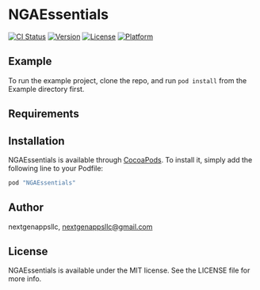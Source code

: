 # NGAEssentials

[![CI Status](http://img.shields.io/travis/nextgenappsllc/NGAEssentials.svg?style=flat)](https://travis-ci.org/nextgenappsllc/NGAEssentials)
[![Version](https://img.shields.io/cocoapods/v/NGAEssentials.svg?style=flat)](http://cocoapods.org/pods/NGAEssentials)
[![License](https://img.shields.io/cocoapods/l/NGAEssentials.svg?style=flat)](http://cocoapods.org/pods/NGAEssentials)
[![Platform](https://img.shields.io/cocoapods/p/NGAEssentials.svg?style=flat)](http://cocoapods.org/pods/NGAEssentials)

## Example

To run the example project, clone the repo, and run `pod install` from the Example directory first.

## Requirements

## Installation

NGAEssentials is available through [CocoaPods](http://cocoapods.org). To install
it, simply add the following line to your Podfile:

```ruby
pod "NGAEssentials"
```

## Author

nextgenappsllc, nextgenappsllc@gmail.com

## License

NGAEssentials is available under the MIT license. See the LICENSE file for more info.
